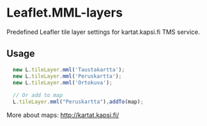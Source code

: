 Leaflet.MML-layers
==================

Predefined Leafler tile layer settings for kartat.kapsi.fi TMS service.

Usage
-----
```js
  new L.tileLayer.mml('Taustakartta');
  new L.tileLayer.mml('Peruskartta');
  new L.tileLayer.mml('Ortokuva');
  
  // Or add to map
  L.tileLayer.mml("Peruskartta"),addTo(map);
```

More about maps: http://kartat.kapsi.fi/
